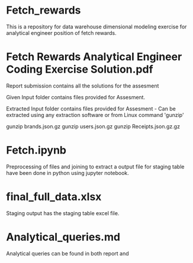 # Fetch_rewards
This is a repository for data warehouse dimensional modeling exercise for analytical engineer position of fetch rewards.

  
# Fetch Rewards Analytical Engineer Coding Exercise Solution.pdf
Report submission contains all the solutions for the assesment

Given Input folder contains files provided for Assesment.

Extracted Input folder contains files provided for Assesment - Can be extracted using any extraction software or from Linux command 'gunzip'

gunzip brands.json.gz
gunzip users.json.gz
gunzip Receipts.json.gz.gz

# Fetch.ipynb

Preprocessing of files and joining to extract a output file for staging table have been done in python using jupyter notebook. 

# final_full_data.xlsx
Staging output has the staging table excel file.

# Analytical_queries.md
Analytical queries can be found in both report and 
